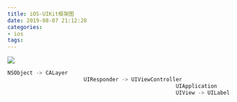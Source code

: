 ```yaml
---
title: iOS-UIKit框架图
date: 2019-08-07 21:12:28
categories:
- ios
tags:
---
```


![](http://ww2.sinaimg.cn/large/006tNc79ly1g5rf9ytrkuj30o90w778i.jpg)



```objective-c
NSObject -> CALayer
						UIResponder -> UIViewController
													 UIApplication
													 UIView -> UILabel
 																		 UIWindow
																		 UIScrollView -> UITableView
																		 UIControl -> UIButton
```

